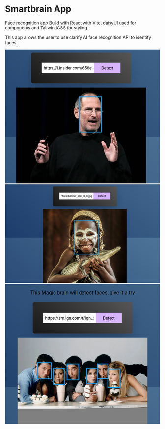 # Smartbrain App
Face recognition app Build with React with Vite, daisyUI used for components and TailwindCSS for styling.

This app allows the user to use clarify AI face recognition API to identify faces.

<img src="https://github.com/Jhonneg/SmartbrainJSX/blob/main/assets/Screenshot%20from%202024-05-04%2008-08-01.png" width="800">

<img src="https://github.com/Jhonneg/SmartbrainJSX/blob/main/assets/Screenshot%20from%202024-04-15%2017-30-09.png" width="800">

<img src="https://github.com/Jhonneg/SmartbrainJSX/blob/main/assets/Screenshot%20from%202024-05-04%2008-01-59.png" width="800">


